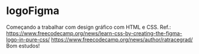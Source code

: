 # logoFigma
Começando a trabalhar com design gráfico com HTML e CSS.
Ref.: https://www.freecodecamp.org/news/learn-css-by-creating-the-figma-logo-in-pure-css/
        https://www.freecodecamp.org/news/author/ratracegrad/
Bom estudos!
